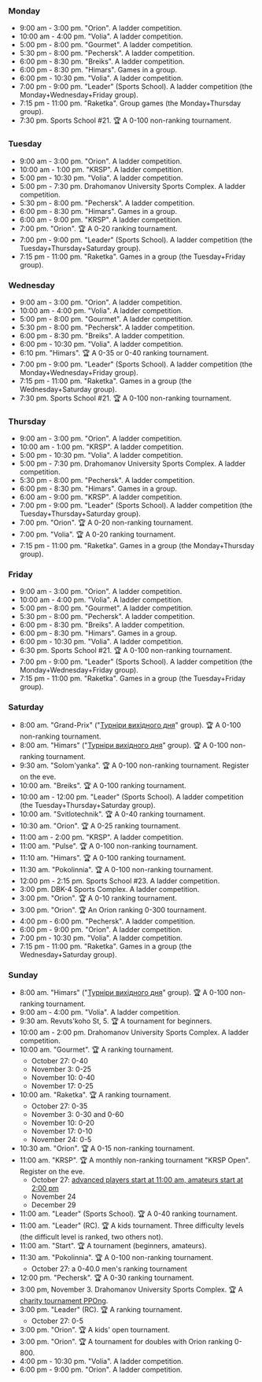 
<h3 id="monday">Monday</h3>

* 9:00 am - 3:00 pm. "Orion". A ladder competition.
* 10:00 am - 4:00 pm. "Volia". A ladder competition.
* 5:00 pm - 8:00 pm. "Gourmet". A ladder competition.
* 5:30 pm - 8:00 pm. "Pechersk". A ladder competition.
* 6:00 pm - 8:30 pm. "Breiks". A ladder competition.
* 6:00 pm - 8:30 pm. "Himars". Games in a group.
* 6:00 pm - 10:30 pm. "Volia". A ladder competition.
* 7:00 pm - 9:00 pm. "Leader" (Sports School). A ladder competition (the Monday+Wednesday+Friday group).
* 7:15 pm - 11:00 pm. "Raketka". Group games (the Monday+Thursday group).
* 7:30 pm. Sports School #21. 🏆 A 0-100 non-ranking tournament.

<h3 id="tuesday">Tuesday</h3>

* 9:00 am - 3:00 pm. "Orion". A ladder competition.
* 10:00 am - 1:00 pm. "KRSP". A ladder competition.
* 5:00 pm - 10:30 pm. "Volia". A ladder competition.
* 5:00 pm - 7:30 pm. Drahomanov University Sports Complex. A ladder competition.
* 5:30 pm - 8:00 pm. "Pechersk". A ladder competition.
* 6:00 pm - 8:30 pm. "Himars". Games in a group.
* 6:00 am - 9:00 pm. "KRSP". A ladder competition.
* 7:00 pm. "Orion". 🏆 A 0-20 ranking tournament.
* 7:00 pm - 9:00 pm. "Leader" (Sports School). A ladder competition (the Tuesday+Thursday+Saturday group).
* 7:15 pm - 11:00 pm. "Raketka". Games in a group (the Tuesday+Friday group).

<h3 id="wednesday">Wednesday</h3>

* 9:00 am - 3:00 pm. "Orion". A ladder competition.
* 10:00 am - 4:00 pm. "Volia". A ladder competition.
* 5:00 pm - 8:00 pm. "Gourmet". A ladder competition.
* 5:30 pm - 8:00 pm. "Pechersk". A ladder competition.
* 6:00 pm - 8:30 pm. "Breiks". A ladder competition.
* 6:00 pm - 10:30 pm. "Volia". A ladder competition.
* 6:10 pm. "Himars". 🏆 A 0-35 or 0-40 ranking tournament.
* 7:00 pm - 9:00 pm. "Leader" (Sports School). A ladder competition (the Monday+Wednesday+Friday group).
* 7:15 pm - 11:00 pm. "Raketka". Games in a group (the Wednesday+Saturday group).
* 7:30 pm. Sports School #21. 🏆 A 0-100 non-ranking tournament.

<h3 id="thursday">Thursday</h3>

* 9:00 am - 3:00 pm. "Orion". A ladder competition.
* 10:00 am - 1:00 pm. "KRSP". A ladder competition.
* 5:00 pm - 10:30 pm. "Volia". A ladder competition.
* 5:00 pm - 7:30 pm. Drahomanov University Sports Complex. A ladder competition.
* 5:30 pm - 8:00 pm. "Pechersk". A ladder competition.
* 6:00 pm - 8:30 pm. "Himars". Games in a group.
* 6:00 am - 9:00 pm. "KRSP". A ladder competition.
* 7:00 pm - 9:00 pm. "Leader" (Sports School). A ladder competition (the Tuesday+Thursday+Saturday group).
* 7:00 pm. "Orion". 🏆 A 0-20 non-ranking tournament.
* 7:00 pm. "Volia". 🏆 A 0-20 ranking tournament.
* 7:15 pm - 11:00 pm. "Raketka". Games in a group (the Monday+Thursday group).

<h3 id="friday">Friday</h3>

* 9:00 am - 3:00 pm. "Orion". A ladder competition.
* 10:00 am - 4:00 pm. "Volia". A ladder competition.
* 5:00 pm - 8:00 pm. "Gourmet". A ladder competition.
* 5:30 pm - 8:00 pm. "Pechersk". A ladder competition.
* 6:00 pm - 8:30 pm. "Breiks". A ladder competition.
* 6:00 pm - 8:30 pm. "Himars". Games in a group.
* 6:00 pm - 10:30 pm. "Volia". A ladder competition.
* 6:30 pm. Sports School #21. 🏆 A 0-100 non-ranking tournament.
* 7:00 pm - 9:00 pm. "Leader" (Sports School). A ladder competition (the Monday+Wednesday+Friday group).
* 7:15 pm - 11:00 pm. "Raketka". Games in a group (the Tuesday+Friday group).

<h3 id="saturday">Saturday</h3>

* 8:00 am. "Grand-Prix" ("[Турніри вихідного дня](https://t.me/+yOOJ3CrdhyBjNzhi)" group). 🏆 A 0-100 non-ranking tournament.
* 8:00 am. "Himars" ("[Турніри вихідного дня](https://t.me/+yOOJ3CrdhyBjNzhi)" group). 🏆 A 0-100 non-ranking tournament.
* 9:30 am. "Solom'yanka". 🏆 A 0-100 non-ranking tournament. Register on the eve.
* 10:00 am. "Breiks". 🏆 A 0-100 ranking tournament.
* 10:00 am - 12:00 pm. "Leader" (Sports School). A ladder competition (the Tuesday+Thursday+Saturday group).
* 10:00 am. "Svitlotechnik". 🏆 A 0-40 ranking tournament.
* 10:30 am. "Orion". 🏆 A 0-25 ranking tournament.
* 11:00 am - 2:00 pm. "KRSP". A ladder competition.
* 11:00 am. "Pulse". 🏆 A 0-100 non-ranking tournament.
* 11:10 am. "Himars". 🏆 A 0-100 ranking tournament.
* 11:30 am. "Pokolinnia". 🏆 A 0-100 non-ranking tournament.
* 12:00 pm - 2:15 pm. Sports School #23. A ladder competition.
* 3:00 pm. DBK-4 Sports Complex. A ladder competition.
* 3:00 pm. "Orion". 🏆 A 0-10 ranking tournament.
* 3:00 pm. "Orion". 🏆 An Orion ranking 0-300 tournament.
* 4:00 pm - 6:00 pm. "Pechersk". A ladder competition.
* 6:00 pm - 9:00 pm. "Orion". A ladder competition.
* 7:00 pm - 10:30 pm. "Volia". A ladder competition.
* 7:15 pm - 11:00 pm. "Raketka". Games in a group (the Wednesday+Saturday group).

<h3 id="sunday">Sunday</h3>

* 8:00 am. "Himars" ("[Турніри вихідного дня](https://t.me/+yOOJ3CrdhyBjNzhi)" group). 🏆 A 0-100 non-ranking tournament.
* 9:00 am - 4:00 pm. "Volia". A ladder competition.
* 9:30 am. Revuts'koho St, 5. 🏆 A tournament for beginners.
* 10:00 am - 2:00 pm. Drahomanov University Sports Complex. A ladder competition.
* 10:00 am. "Gourmet". 🏆 A ranking tournament.
  * October 27: 0-40
  * November 3: 0-25
  * November 10: 0-40
  * November 17: 0-25
* 10:00 am. "Raketka". 🏆 A ranking tournament.
  * October 27: 0-35
  * November 3: 0-30 and 0-60
  * November 10: 0-20
  * November 17: 0-10
  * November 24: 0-5
* 10:30 am. "Orion". 🏆 A 0-15 non-ranking tournament.
* 11:00 am. "KRSP". 🏆 A monthly non-ranking tournament "KRSP Open". Register on the eve.
  * October 27: [advanced players start at 11:00 am, amateurs start at 2:00 pm](https://t.me/krsp_tt_tour/316)
  * November 24
  * December 29
* 11:00 am. "Leader" (Sports School). 🏆 A 0-40 ranking tournament.
* 11:00 am. "Leader" (RC). 🏆 A kids tournament. Three difficulty levels (the difficult level is ranked, two others not).
* 11:00 am. "Start". 🏆 A tournament (beginners, amateurs).
* 11:30 am. "Pokolinnia". 🏆 A 0-100 non-ranking tournament.
  * October 27: a 0-40.0 men's ranking tournament 
* 12:00 pm. "Pechersk". 🏆 A 0-30 ranking tournament.
* 3:00 pm, November 3. Drahomanov University Sports Complex. 🏆 A [charity tournament PPOng](https://t.me/ttkiev/464).
* 3:00 pm. "Leader" (RC). 🏆 A ranking tournament.
  * October 27: 0-5
* 3:00 pm. "Orion". 🏆 A kids' open tournament.
* 3:00 pm. "Orion". 🏆 A tournament for doubles with Orion ranking 0-800.
* 4:00 pm - 10:30 pm. "Volia". A ladder competition.
* 6:00 pm - 9:00 pm. "Orion". A ladder competition.
